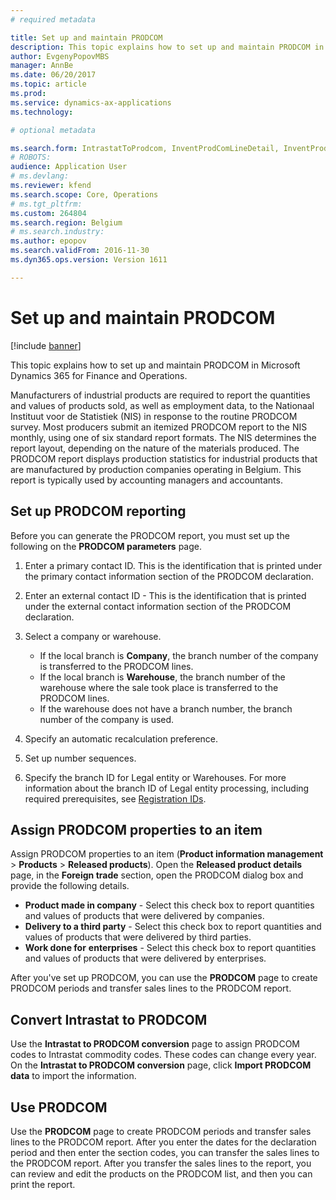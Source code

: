 ```yaml
---
# required metadata

title: Set up and maintain PRODCOM
description: This topic explains how to set up and maintain PRODCOM in Microsoft Dynamics 365 for Finance and Operations. 
author: EvgenyPopovMBS
manager: AnnBe
ms.date: 06/20/2017
ms.topic: article
ms.prod: 
ms.service: dynamics-ax-applications
ms.technology: 

# optional metadata

ms.search.form: IntrastatToProdcom, InventProdComLineDetail, InventProdComLineWithCode, InventProdComParameters, InventProdComTable
# ROBOTS: 
audience: Application User
# ms.devlang: 
ms.reviewer: kfend
ms.search.scope: Core, Operations
# ms.tgt_pltfrm: 
ms.custom: 264804
ms.search.region: Belgium
# ms.search.industry: 
ms.author: epopov
ms.search.validFrom: 2016-11-30
ms.dyn365.ops.version: Version 1611

---
```


# Set up and maintain PRODCOM

[!include [banner](../includes/banner.md)]

This topic explains how to set up and maintain PRODCOM in Microsoft Dynamics 365 for Finance and Operations. 

Manufacturers of industrial products are required to report the quantities and values of products sold, as well as employment data, to the Nationaal Instituut voor de Statistiek (NIS) in response to the routine PRODCOM survey. Most producers submit an itemized PRODCOM report to the NIS monthly, using one of six standard report formats. The NIS determines the report layout, depending on the nature of the materials produced. The PRODCOM report displays production statistics for industrial products that are manufactured by production companies operating in Belgium. This report is typically used by accounting managers and accountants.

## Set up PRODCOM reporting
Before you can generate the PRODCOM report, you must set up the following on the **PRODCOM parameters** page.

1.  Enter a primary contact ID. This is the identification that is printed under the primary contact information section of the PRODCOM declaration.
2.  Enter an external contact ID - This is the identification that is printed under the external contact information section of the PRODCOM declaration.
3.  Select a company or warehouse.
    -   If the local branch is **Company**, the branch number of the company is transferred to the PRODCOM lines.
    -   If the local branch is **Warehouse**, the branch number of the warehouse where the sale took place is transferred to the PRODCOM lines.
    -   If the warehouse does not have a branch number, the branch number of the company is used.

4.  Specify an automatic recalculation preference.
5.  Set up number sequences.
6.  Specify the branch ID for Legal entity or Warehouses. For more information about the branch ID of Legal entity processing, including required prerequisites, see [Registration IDs](emea-registration-ids.md).

## Assign PRODCOM properties to an item
Assign PRODCOM properties to an item (**Product information management** &gt; **Products** &gt; **Released products**). Open the **Released product details** page, in the **Foreign trade** section, open the PRODCOM dialog box and provide the following details.

-   **Product made in company** - Select this check box to report quantities and values of products that were delivered by companies.
-   **Delivery to a third party** - Select this check box to report quantities and values of products that were delivered by third parties.
-   **Work done for** **enterprises** - Select this check box to report quantities and values of products that were delivered by enterprises.

After you've set up PRODCOM, you can use the **PRODCOM** page to create PRODCOM periods and transfer sales lines to the PRODCOM report.

## Convert Intrastat to PRODCOM
Use the **Intrastat to PRODCOM conversion** page to assign PRODCOM codes to Intrastat commodity codes. These codes can change every year. On the **Intrastat to PRODCOM conversion** page, click **Import PRODCOM data** to import the information.

## Use PRODCOM
Use the **PRODCOM** page to create PRODCOM periods and transfer sales lines to the PRODCOM report. After you enter the dates for the declaration period and then enter the section codes, you can transfer the sales lines to the PRODCOM report. After you transfer the sales lines to the report, you can review and edit the products on the PRODCOM list, and then you can print the report.



